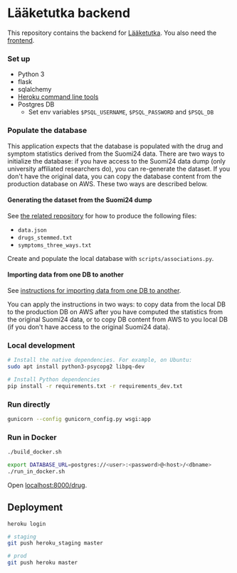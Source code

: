 # Lääketutka backend

This repository contains the backend for [Lääketutka](https://www.laaketutka.fi). You also need the [frontend](https://github.com/futurice/health-visualizations-front).

### Set up

* Python 3
* flask
* sqlalchemy
* [Heroku command line tools](https://devcenter.heroku.com/articles/heroku-cli)
* Postgres DB
    * Set env variables `$PSQL_USERNAME`, `$PSQL_PASSWORD` and `$PSQL_DB`

### Populate the database

This application expects that the database is populated with the drug and
symptom statistics derived from the Suomi24 data. There are two ways to
initialize the database: if you have access to the Suomi24 data dump (only
university affiliated researchers do), you can re-generate the dataset. If you
don't have the original data, you can copy the database content from the
production database on AWS. These two ways are described below.

#### Generating the dataset from the Suomi24 dump

See [the related repository](https://github.com/futurice/laaketutka-prereqs) for how to produce the following files:

* `data.json`
* `drugs_stemmed.txt`
* `symptoms_three_ways.txt`

Create and populate the local database with `scripts/associations.py`.

#### Importing data from one DB to another

See [instructions for importing data from one DB to another](UPDATE_DB.md).

You can apply the instructions in two ways: to copy data from the local DB to
the production DB on AWS after you have computed the statistics from the
original Suomi24 data, or to copy DB content from AWS to you local DB (if you
don't have access to the original Suomi24 data).

### Local development

```bash
# Install the native dependencies. For example, on Ubuntu:
sudo apt install python3-psycopg2 libpq-dev

# Install Python dependencies
pip install -r requirements.txt -r requirements_dev.txt
```

### Run directly

```bash
gunicorn --config gunicorn_config.py wsgi:app
```

### Run in Docker

```bash
./build_docker.sh

export DATABASE_URL=postgres://<user>:<password>@<host>/<dbname>
./run_in_docker.sh
```

Open [localhost:8000/drug](http://localhost:8000/drugs).

## Deployment

```bash
heroku login

# staging
git push heroku_staging master

# prod
git push heroku master
```
